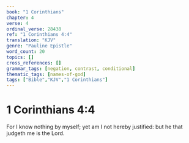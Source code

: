 ```yaml
---
book: "1 Corinthians"
chapter: 4
verse: 4
ordinal_verse: 28438
ref: "1 Corinthians 4:4"
translation: "KJV"
genre: "Pauline Epistle"
word_count: 20
topics: []
cross_references: []
grammar_tags: [negation, contrast, conditional]
thematic_tags: [names-of-god]
tags: ["Bible","KJV","1 Corinthians"]
---
```


# 1 Corinthians 4:4

For I know nothing by myself; yet am I not hereby justified: but he that judgeth me is the Lord.
